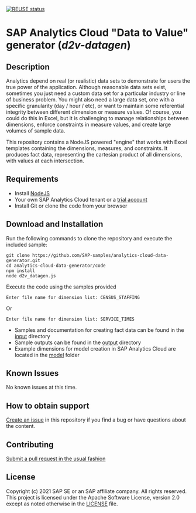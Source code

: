 [![REUSE status](https://api.reuse.software/badge/github.com/SAP-samples/analytics-cloud-data-generator)](https://api.reuse.software/info/github.com/SAP-samples/analytics-cloud-data-generator)

# SAP Analytics Cloud "Data to Value" generator (*d2v-datagen*)

## Description

 Analytics depend on real (or realistic) data sets to demonstrate for users the true power of the application. Although reasonable data sets exist, sometimes you just need a custom data set for a particular industry or line of business problem. You might also need a large data set, one with a specific granularity (day / hour / etc), or want to maintain some referential integrity between different dimension or measure values. Of course, you could do this in Excel, but it is challenging to manage relationships between dimensions, enforce constraints in measure values, and create large volumes of sample data. 

 This repository contains a NodeJS powered "engine" that works with Excel templates containing the dimensions, measures, and constraints. It produces fact data, representing the cartesian product of all dimensions, with values at each intersection. 

## Requirements

 - Install [NodeJS](https://nodejs.org/en/download/)
 - Your own SAP Analytics Cloud tenant or a [trial account](https://www.sap.com/products/cloud-analytics/trial.html)
 - Install Git or clone the code from your browser

## Download and Installation

 Run the following commands to clone the repository and execute the included sample:

``` 
git clone https://github.com/SAP-samples/analytics-cloud-data-generator.git
cd analytics-cloud-data-generator/code
npm install
node d2v_datagen.js
```

 Execute the code using the samples provided

```
Enter file name for dimension list: CENSUS_STAFFING
```

 Or

```
Enter file name for dimension list: SERVICE_TIMES
```

 - Samples and documentation for creating fact data can be found in the [input](/code/input/) directory
 - Sample outputs can be found in the [output](/code/output/) directory
 - Example dimensions for model creation in SAP Analytics Cloud are located in the [model](/code/model/) folder

## Known Issues

 No known issues at this time.

## How to obtain support

[Create an issue](https://github.com/SAP-samples/analytics-cloud-data-generator/issues) in this repository if you find a bug or have questions about the content.

## Contributing

[Submit a pull request in the usual fashion](https://github.com/SAP-samples/analytics-cloud-data-generator/CONTRIBUTING.md)

## License
Copyright (c) 2021 SAP SE or an SAP affiliate company. All rights reserved. This project is licensed under the Apache Software License, version 2.0 except as noted otherwise in the [LICENSE](LICENSES/Apache-2.0.txt) file.
